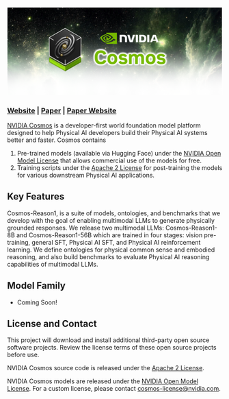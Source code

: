 <p align="center">
    <img src="assets/nvidia-cosmos-header.png" alt="NVIDIA Cosmos Header">
</p>

### [Website](https://www.nvidia.com/en-us/ai/cosmos/) | [Paper](https://research.nvidia.com/publication/2025-03_cosmos-reason-1-physical-ai-common-sense-embodied-decisions) | [Paper Website](https://research.nvidia.com/labs/dir/cosmos-reason1/)


[NVIDIA Cosmos](https://www.nvidia.com/cosmos/) is a developer-first world foundation model platform designed to help Physical AI developers build their Physical AI systems better and faster. Cosmos contains

1. Pre-trained models (available via Hugging Face) under the [NVIDIA Open Model License](https://www.nvidia.com/en-us/agreements/enterprise-software/nvidia-open-model-license/) that allows commercial use of the models for free.
2. Training scripts under the [Apache 2 License](https://www.apache.org/licenses/LICENSE-2.0) for post-training the models for various downstream Physical AI applications.

<!-- ------------------------------ -->

## Key Features

Cosmos-Reason1, is a suite of models, ontologies, and benchmarks that we develop with the goal of enabling multimodal LLMs to generate physically grounded responses. We release two multimodal LLMs: Cosmos-Reason1-8B and Cosmos-Reason1-56B which are trained in four stages: vision pre-training, general SFT, Physical AI SFT, and Physical AI reinforcement learning. We define ontologies for physical common sense and embodied reasoning, and also build benchmarks to evaluate Physical AI reasoning capabilities of multimodal LLMs.

## Model Family

* Coming Soon!

## License and Contact

This project will download and install additional third-party open source software projects. Review the license terms of these open source projects before use.

NVIDIA Cosmos source code is released under the [Apache 2 License](https://www.apache.org/licenses/LICENSE-2.0).

NVIDIA Cosmos models are released under the [NVIDIA Open Model License](https://www.nvidia.com/en-us/agreements/enterprise-software/nvidia-open-model-license). For a custom license, please contact [cosmos-license@nvidia.com](mailto:cosmos-license@nvidia.com).
